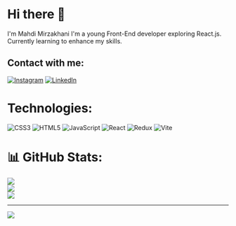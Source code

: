 # Hi there 👋
I'm Mahdi Mirzakhani
I'm a young Front-End developer exploring React.js. Currently learning to enhance my skills.


## Contact with me:
[![Instagram](https://img.shields.io/badge/Instagram-%23E4405F.svg?logo=Instagram&logoColor=white)](https://instagram.com/https://www.instagram.com/mahdimirzakhanii4?igsh=MWJnYXJzcTB6a3kwaQ==) [![LinkedIn](https://img.shields.io/badge/LinkedIn-%230077B5.svg?logo=linkedin&logoColor=white)](https://www.linkedin.com/in/mahdi-mirzakhani-b566b4281/)

# Technologies:
![CSS3](https://img.shields.io/badge/css3-%231572B6.svg?style=for-the-badge&logo=css3&logoColor=white) ![HTML5](https://img.shields.io/badge/html5-%23E34F26.svg?style=for-the-badge&logo=html5&logoColor=white) ![JavaScript](https://img.shields.io/badge/javascript-%23323330.svg?style=for-the-badge&logo=javascript&logoColor=%23F7DF1E) ![React](https://img.shields.io/badge/react-%2320232a.svg?style=for-the-badge&logo=react&logoColor=%2361DAFB) ![Redux](https://img.shields.io/badge/redux-%23593d88.svg?style=for-the-badge&logo=redux&logoColor=white) ![Vite](https://img.shields.io/badge/vite-%23646CFF.svg?style=for-the-badge&logo=vite&logoColor=white)
# 📊 GitHub Stats:
![](https://github-readme-stats.vercel.app/api?username=mahdimirzakhanii&theme=react&hide_border=false&include_all_commits=false&count_private=false)<br/>
![](https://github-readme-streak-stats.herokuapp.com/?user=mahdimirzakhanii&theme=react&hide_border=false)<br/>
![](https://github-readme-stats.vercel.app/api/top-langs/?username=mahdimirzakhanii&theme=react&hide_border=false&include_all_commits=false&count_private=false&layout=compact)

---
[![](https://visitcount.itsvg.in/api?id=mahdimirzakhanii&icon=2&color=0)](https://visitcount.itsvg.in)

<!-- Proudly created with GPRM ( https://gprm.itsvg.in ) -->
